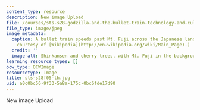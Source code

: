 ```yaml
---
content_type: resource
description: New image Upload
file: /courses/sts-s28-godzilla-and-the-bullet-train-technology-and-culture-in-modern-japan-fall-2005/a0c0bc569f335a8a175c0bc6fde17d90_sts-s28f05-th.jpg
file_type: image/jpeg
image_metadata:
  caption: A bullet train speeds past Mt. Fuji across the Japanese landscape. (Image
    courtesy of [Wikipedia](http://en.wikipedia.org/wiki/Main_Page).)
  credit: ''
  image-alt: Shinkansen and cherry trees, with Mt. Fuji in the background.
learning_resource_types: []
ocw_type: OCWImage
resourcetype: Image
title: sts-s28f05-th.jpg
uid: a0c0bc56-9f33-5a8a-175c-0bc6fde17d90
---
```

New image Upload

